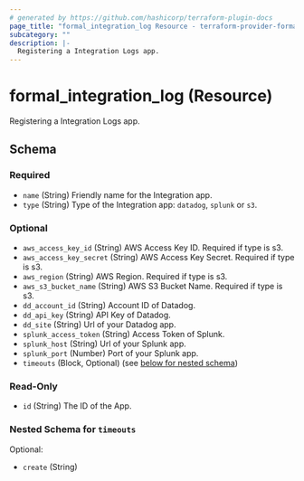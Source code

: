 ```yaml
---
# generated by https://github.com/hashicorp/terraform-plugin-docs
page_title: "formal_integration_log Resource - terraform-provider-formal"
subcategory: ""
description: |-
  Registering a Integration Logs app.
---
```


# formal_integration_log (Resource)

Registering a Integration Logs app.



<!-- schema generated by tfplugindocs -->
## Schema

### Required

- `name` (String) Friendly name for the Integration app.
- `type` (String) Type of the Integration app: `datadog`, `splunk` or `s3`.

### Optional

- `aws_access_key_id` (String) AWS Access Key ID. Required if type is s3.
- `aws_access_key_secret` (String) AWS Access Key Secret. Required if type is s3.
- `aws_region` (String) AWS Region. Required if type is s3.
- `aws_s3_bucket_name` (String) AWS S3 Bucket Name. Required if type is s3.
- `dd_account_id` (String) Account ID of Datadog.
- `dd_api_key` (String) API Key of Datadog.
- `dd_site` (String) Url of your Datadog app.
- `splunk_access_token` (String) Access Token of Splunk.
- `splunk_host` (String) Url of your Splunk app.
- `splunk_port` (Number) Port of your Splunk app.
- `timeouts` (Block, Optional) (see [below for nested schema](#nestedblock--timeouts))

### Read-Only

- `id` (String) The ID of the App.

<a id="nestedblock--timeouts"></a>
### Nested Schema for `timeouts`

Optional:

- `create` (String)


